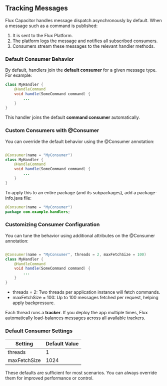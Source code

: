 ## Tracking Messages

Flux Capacitor handles message dispatch asynchronously by default. When a message such as a command is published:

1. It is sent to the Flux Platform.
2. The platform logs the message and notifies all subscribed consumers.
3. Consumers stream these messages to the relevant handler methods.

### Default Consumer Behavior

By default, handlers join the **default consumer** for a given message type. For example:

```java
class MyHandler {
    @HandleCommand
    void handle(SomeCommand command) {
        ...
    }
}
```

This handler joins the default **command consumer** automatically.

### Custom Consumers with @Consumer

You can override the default behavior using the @Consumer annotation:

```java

@Consumer(name = "MyConsumer")
class MyHandler {
    @HandleCommand
    void handle(SomeCommand command) {
        ...
    }
}
```

To apply this to an entire package (and its subpackages), add a package-info.java file:

```java
@Consumer(name = "MyConsumer")
package com.example.handlers;
```

### Customizing Consumer Configuration

You can tune the behavior using additional attributes on the @Consumer annotation:

```java

@Consumer(name = "MyConsumer", threads = 2, maxFetchSize = 100)
class MyHandler {
    @HandleCommand
    void handle(SomeCommand command) {
        ...
    }
}
```

- threads = 2: Two threads per application instance will fetch commands.
- maxFetchSize = 100: Up to 100 messages fetched per request, helping apply backpressure.

Each thread runs a **tracker**. If you deploy the app multiple times, Flux automatically load-balances messages across
all available trackers.

### Default Consumer Settings

| Setting      | Default Value |
|--------------|---------------|
| threads      | 1             |
| maxFetchSize | 1024          |

These defaults are sufficient for most scenarios. You can always override them for improved performance or control.